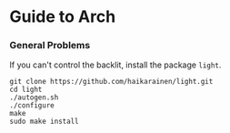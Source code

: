 # Guide to Arch

### General Problems

If you can't control the backlit, install the package `light`.

```
git clone https://github.com/haikarainen/light.git
cd light
./autogen.sh
./configure
make
sudo make install
```

